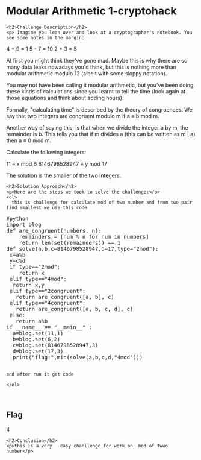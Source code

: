 <!DOCTYPE html>
<html>

<body>
    <h1>Modular Arithmetic 1-cryptohack</h1>

    <h2>Challenge Description</h2>
    <p> Imagine you lean over and look at a cryptographer's notebook. You see some notes in the margin:

4 + 9 = 1
5 - 7 = 10
2 + 3 = 5

At first you might think they've gone mad. Maybe this is why there are so many data leaks nowadays you'd think, but this is nothing more than modular arithmetic modulo 12 (albeit with some sloppy notation).

You may not have been calling it modular arithmetic, but you've been doing these kinds of calculations since you learnt to tell the time (look again at those equations and think about adding hours).

Formally, "calculating time" is described by the theory of congruences. We say that two integers are congruent modulo m if a ≡ b mod m.

Another way of saying this, is that when we divide the integer a by m, the remainder is b. This tells you that if m divides a (this can be written as m | a) then a ≡ 0 mod m.

Calculate the following integers:

11 ≡ x mod 6
8146798528947 ≡ y mod 17

The solution is the smaller of the two integers.
 
</p>
 
    <h2>Solution Approach</h2>
    <p>Here are the steps we took to solve the challenge:</p>
    <ol>
      this is challenge for calculate mod of two number and from two pair find smallest we use this code
<pre>
#python
import blog
def are_congruent(numbers, n): 
    remainders = [num % n for num in numbers]
    return len(set(remainders)) == 1
def solve(a,b,c=8146798528947,d=17,type="2mod"):
 x=a%b
 y=c%d
 if type=="2mod":
    return x
 elif type=="4mod":
  return x,y
 elif type=="2congruent":
   return are_congruent([a, b], c) 
 elif type=="4congruent":
   return are_congruent([a, b, c, d], c)
 else:
   return a%b
if __name__ == "__main__" :
  a=blog.set(11,1)
  b=blog.set(6,2)
  c=blog.set(8146798528947,3)
  d=blog.set(17,3)
  print("flag:",min(solve(a,b,c,d,"4mod")))

</pre>
    and after run it get code   
    
    </ol>
<br>
    <h2>Flag</h2>
    <p class="flag">4
</p>

    <h2>Conclusion</h2>
    <p>this is a very   easy chanllenge for work on  mod of twwo number</p>
</body>
</html>

